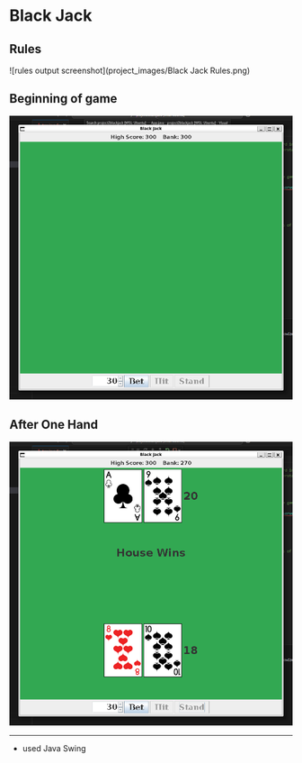 # Black Jack
## Rules
![rules output screenshot](project_images/Black Jack Rules.png)

## Beginning of game
![beginning of game](project_images/beginning.png)

## After One Hand
![result of one hand](project_images/results.png)

---
* used Java Swing